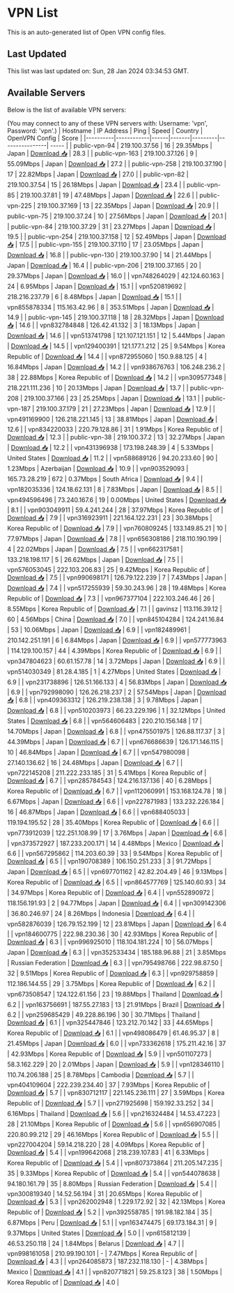 # VPN List

This is an auto-generated list of Open VPN config files.

## Last Updated

This list was last updated on: Sun, 28 Jan 2024 03:34:53 GMT.

## Available Servers

Below is the list of available VPN servers:

(You may connect to any of these VPN servers with: Username: 'vpn', Password: 'vpn'.)
| Hostname | IP Address | Ping | Speed | Country | OpenVPN Config | Score |
|----------|------------|------|-------|---------|----------------| ----- |
| public-vpn-94 | 219.100.37.56 | 16 | 29.35Mbps | Japan | [Download 📥](./configs/server_0_JP.ovpn) | 28.3 |
| public-vpn-163 | 219.100.37.126 | 9 | 55.09Mbps | Japan | [Download 📥](./configs/server_1_JP.ovpn) | 27.2 |
| public-vpn-258 | 219.100.37.190 | 17 | 22.82Mbps | Japan | [Download 📥](./configs/server_2_JP.ovpn) | 27.0 |
| public-vpn-82 | 219.100.37.54 | 15 | 26.18Mbps | Japan | [Download 📥](./configs/server_3_JP.ovpn) | 23.4 |
| public-vpn-85 | 219.100.37.81 | 19 | 47.48Mbps | Japan | [Download 📥](./configs/server_4_JP.ovpn) | 22.6 |
| public-vpn-225 | 219.100.37.169 | 13 | 22.35Mbps | Japan | [Download 📥](./configs/server_5_JP.ovpn) | 20.9 |
| public-vpn-75 | 219.100.37.24 | 10 | 27.56Mbps | Japan | [Download 📥](./configs/server_6_JP.ovpn) | 20.1 |
| public-vpn-84 | 219.100.37.29 | 31 | 23.27Mbps | Japan | [Download 📥](./configs/server_7_JP.ovpn) | 19.5 |
| public-vpn-254 | 219.100.37.158 | 12 | 52.49Mbps | Japan | [Download 📥](./configs/server_8_JP.ovpn) | 17.5 |
| public-vpn-155 | 219.100.37.110 | 17 | 23.05Mbps | Japan | [Download 📥](./configs/server_9_JP.ovpn) | 16.8 |
| public-vpn-130 | 219.100.37.90 | 14 | 21.44Mbps | Japan | [Download 📥](./configs/server_10_JP.ovpn) | 16.4 |
| public-vpn-206 | 219.100.37.165 | 20 | 29.37Mbps | Japan | [Download 📥](./configs/server_11_JP.ovpn) | 16.0 |
| vpn748264029 | 42.124.60.163 | 24 | 6.95Mbps | Japan | [Download 📥](./configs/server_12_JP.ovpn) | 15.1 |
| vpn520819692 | 218.216.237.79 | 6 | 8.48Mbps | Japan | [Download 📥](./configs/server_13_JP.ovpn) | 15.1 |
| vpn855878334 | 115.163.42.96 | 8 | 353.51Mbps | Japan | [Download 📥](./configs/server_14_JP.ovpn) | 14.9 |
| public-vpn-145 | 219.100.37.118 | 18 | 28.32Mbps | Japan | [Download 📥](./configs/server_15_JP.ovpn) | 14.6 |
| vpn832784848 | 126.42.41.132 | 3 | 18.13Mbps | Japan | [Download 📥](./configs/server_16_JP.ovpn) | 14.6 |
| vpn513741798 | 121.107.121.151 | 12 | 5.44Mbps | Japan | [Download 📥](./configs/server_17_JP.ovpn) | 14.5 |
| vpn129400391 | 121.177.1.212 | 25 | 9.54Mbps | Korea Republic of | [Download 📥](./configs/server_18_KR.ovpn) | 14.4 |
| vpn872955060 | 150.9.88.125 | 4 | 16.84Mbps | Japan | [Download 📥](./configs/server_19_JP.ovpn) | 14.2 |
| vpn938676763 | 106.248.236.2 | 38 | 22.88Mbps | Korea Republic of | [Download 📥](./configs/server_20_KR.ovpn) | 14.2 |
| vpn309577348 | 218.221.111.236 | 10 | 20.13Mbps | Japan | [Download 📥](./configs/server_21_JP.ovpn) | 13.7 |
| public-vpn-208 | 219.100.37.166 | 23 | 25.25Mbps | Japan | [Download 📥](./configs/server_22_JP.ovpn) | 13.1 |
| public-vpn-187 | 219.100.37.179 | 21 | 27.23Mbps | Japan | [Download 📥](./configs/server_23_JP.ovpn) | 12.9 |
| vpn491169900 | 126.218.221.145 | 13 | 38.81Mbps | Japan | [Download 📥](./configs/server_24_JP.ovpn) | 12.6 |
| vpn834220033 | 220.79.128.86 | 31 | 1.91Mbps | Korea Republic of | [Download 📥](./configs/server_25_KR.ovpn) | 12.3 |
| public-vpn-38 | 219.100.37.2 | 13 | 32.27Mbps | Japan | [Download 📥](./configs/server_26_JP.ovpn) | 12.2 |
| vpn431396938 | 173.198.248.39 | 4 | 5.33Mbps | United States | [Download 📥](./configs/server_27_US.ovpn) | 11.2 |
| vpn588689126 | 94.20.233.60 | 90 | 1.23Mbps | Azerbaijan | [Download 📥](./configs/server_28_AZ.ovpn) | 10.9 |
| vpn903529093 | 165.73.28.219 | 672 | 0.37Mbps | South Africa | [Download 📥](./configs/server_29_ZA.ovpn) | 9.4 |
| vpn182035336 | 124.18.62.131 | 8 | 7.83Mbps | Japan | [Download 📥](./configs/server_30_JP.ovpn) | 8.5 |
| vpn494596496 | 73.240.167.6 | 19 | 0.00Mbps | United States | [Download 📥](./configs/server_31_US.ovpn) | 8.1 |
| vpn903049911 | 59.4.241.244 | 28 | 37.97Mbps | Korea Republic of | [Download 📥](./configs/server_32_KR.ovpn) | 7.9 |
| vpn316923911 | 221.164.122.231 | 23 | 30.38Mbps | Korea Republic of | [Download 📥](./configs/server_33_KR.ovpn) | 7.9 |
| vpn760809245 | 133.149.85.21 | 10 | 77.97Mbps | Japan | [Download 📥](./configs/server_34_JP.ovpn) | 7.8 |
| vpn656308186 | 218.110.190.199 | 4 | 22.02Mbps | Japan | [Download 📥](./configs/server_35_JP.ovpn) | 7.5 |
| vpn662317581 | 133.218.198.117 | 5 | 26.62Mbps | Japan | [Download 📥](./configs/server_36_JP.ovpn) | 7.5 |
| vpn576053045 | 222.103.206.83 | 25 | 9.42Mbps | Korea Republic of | [Download 📥](./configs/server_37_KR.ovpn) | 7.5 |
| vpn990698171 | 126.79.122.239 | 7 | 7.43Mbps | Japan | [Download 📥](./configs/server_38_JP.ovpn) | 7.4 |
| vpn517255939 | 59.30.243.96 | 28 | 19.48Mbps | Korea Republic of | [Download 📥](./configs/server_39_KR.ovpn) | 7.3 |
| vpn967377104 | 222.103.246.46 | 26 | 8.55Mbps | Korea Republic of | [Download 📥](./configs/server_40_KR.ovpn) | 7.1 |
| gavinsz | 113.116.39.12 | 60 | 4.56Mbps | China | [Download 📥](./configs/server_41_CN.ovpn) | 7.0 |
| vpn845104284 | 124.241.16.84 | 53 | 10.06Mbps | Japan | [Download 📥](./configs/server_42_JP.ovpn) | 6.9 |
| vpn182489961 | 210.142.251.191 | 6 | 6.84Mbps | Japan | [Download 📥](./configs/server_43_JP.ovpn) | 6.9 |
| vpn577773963 | 114.129.100.157 | 44 | 4.39Mbps | Korea Republic of | [Download 📥](./configs/server_44_KR.ovpn) | 6.9 |
| vpn347804623 | 60.61.157.78 | 14 | 3.72Mbps | Japan | [Download 📥](./configs/server_45_JP.ovpn) | 6.9 |
| vpn514030349 | 81.28.4.185 | 1 | 4.27Mbps | United States | [Download 📥](./configs/server_46_US.ovpn) | 6.9 |
| vpn231738896 | 126.51.166.133 | 4 | 56.83Mbps | Japan | [Download 📥](./configs/server_47_JP.ovpn) | 6.9 |
| vpn792998090 | 126.26.218.237 | 2 | 57.54Mbps | Japan | [Download 📥](./configs/server_48_JP.ovpn) | 6.8 |
| vpn409363312 | 126.219.238.138 | 3 | 9.78Mbps | Japan | [Download 📥](./configs/server_49_JP.ovpn) | 6.8 |
| vpn510203973 | 66.23.229.196 | 1 | 32.12Mbps | United States | [Download 📥](./configs/server_50_US.ovpn) | 6.8 |
| vpn564606483 | 220.210.156.148 | 17 | 14.70Mbps | Japan | [Download 📥](./configs/server_51_JP.ovpn) | 6.8 |
| vpn475501975 | 126.88.117.37 | 3 | 44.39Mbps | Japan | [Download 📥](./configs/server_52_JP.ovpn) | 6.7 |
| vpn676686639 | 126.171.146.115 | 10 | 46.84Mbps | Japan | [Download 📥](./configs/server_53_JP.ovpn) | 6.7 |
| vpn547980098 | 27.140.136.62 | 16 | 24.48Mbps | Japan | [Download 📥](./configs/server_54_JP.ovpn) | 6.7 |
| vpn722145208 | 211.222.233.185 | 31 | 5.41Mbps | Korea Republic of | [Download 📥](./configs/server_55_KR.ovpn) | 6.7 |
| vpn285784543 | 124.216.137.136 | 40 | 6.28Mbps | Korea Republic of | [Download 📥](./configs/server_56_KR.ovpn) | 6.7 |
| vpn112060991 | 153.168.124.78 | 18 | 6.67Mbps | Japan | [Download 📥](./configs/server_57_JP.ovpn) | 6.6 |
| vpn227871983 | 133.232.226.184 | 16 | 46.87Mbps | Japan | [Download 📥](./configs/server_58_JP.ovpn) | 6.6 |
| vpn688405033 | 119.194.195.52 | 28 | 35.40Mbps | Korea Republic of | [Download 📥](./configs/server_59_KR.ovpn) | 6.6 |
| vpn773912039 | 122.251.108.99 | 17 | 3.76Mbps | Japan | [Download 📥](./configs/server_60_JP.ovpn) | 6.6 |
| vpn373572927 | 187.233.200.171 | 14 | 4.48Mbps | Mexico | [Download 📥](./configs/server_61_MX.ovpn) | 6.6 |
| vpn567295862 | 114.203.60.39 | 33 | 9.54Mbps | Korea Republic of | [Download 📥](./configs/server_62_KR.ovpn) | 6.5 |
| vpn190708389 | 106.150.251.233 | 3 | 91.72Mbps | Japan | [Download 📥](./configs/server_63_JP.ovpn) | 6.5 |
| vpn697701162 | 42.82.204.49 | 46 | 9.13Mbps | Korea Republic of | [Download 📥](./configs/server_64_KR.ovpn) | 6.5 |
| vpn864577769 | 125.140.60.93 | 34 | 34.97Mbps | Korea Republic of | [Download 📥](./configs/server_65_KR.ovpn) | 6.4 |
| vpn552890972 | 118.156.191.93 | 2 | 94.77Mbps | Japan | [Download 📥](./configs/server_66_JP.ovpn) | 6.4 |
| vpn309142306 | 36.80.246.97 | 24 | 8.26Mbps | Indonesia | [Download 📥](./configs/server_67_ID.ovpn) | 6.4 |
| vpn582876039 | 126.79.152.199 | 12 | 23.81Mbps | Japan | [Download 📥](./configs/server_68_JP.ovpn) | 6.4 |
| vpn184600775 | 222.98.230.36 | 30 | 42.93Mbps | Korea Republic of | [Download 📥](./configs/server_69_KR.ovpn) | 6.3 |
| vpn996925010 | 118.104.181.224 | 10 | 56.07Mbps | Japan | [Download 📥](./configs/server_70_JP.ovpn) | 6.3 |
| vpn352533434 | 185.188.96.88 | 21 | 3.85Mbps | Russian Federation | [Download 📥](./configs/server_71_RU.ovpn) | 6.3 |
| vpn795498766 | 222.98.87.50 | 32 | 9.51Mbps | Korea Republic of | [Download 📥](./configs/server_72_KR.ovpn) | 6.3 |
| vpn929758859 | 112.186.144.55 | 29 | 3.75Mbps | Korea Republic of | [Download 📥](./configs/server_73_KR.ovpn) | 6.2 |
| vpn673508547 | 124.122.61.156 | 23 | 19.88Mbps | Thailand | [Download 📥](./configs/server_74_TH.ovpn) | 6.2 |
| vpn163756691 | 187.55.27.183 | 13 | 21.91Mbps | Brazil | [Download 📥](./configs/server_75_BR.ovpn) | 6.2 |
| vpn259685429 | 49.228.86.196 | 30 | 30.71Mbps | Thailand | [Download 📥](./configs/server_76_TH.ovpn) | 6.1 |
| vpn325447846 | 123.212.70.142 | 33 | 44.65Mbps | Korea Republic of | [Download 📥](./configs/server_77_KR.ovpn) | 6.1 |
| vpn498086479 | 61.46.95.37 | 8 | 21.45Mbps | Japan | [Download 📥](./configs/server_78_JP.ovpn) | 6.0 |
| vpn733362618 | 175.211.42.16 | 37 | 42.93Mbps | Korea Republic of | [Download 📥](./configs/server_79_KR.ovpn) | 5.9 |
| vpn501107273 | 58.3.162.229 | 20 | 2.01Mbps | Japan | [Download 📥](./configs/server_80_JP.ovpn) | 5.9 |
| vpn128346110 | 110.74.206.188 | 25 | 8.78Mbps | Cambodia | [Download 📥](./configs/server_81_KH.ovpn) | 5.7 |
| vpn404109604 | 222.239.234.40 | 37 | 7.93Mbps | Korea Republic of | [Download 📥](./configs/server_82_KR.ovpn) | 5.7 |
| vpn830712117 | 221.145.236.111 | 27 | 3.59Mbps | Korea Republic of | [Download 📥](./configs/server_83_KR.ovpn) | 5.7 |
| vpn271925698 | 159.192.33.252 | 34 | 6.16Mbps | Thailand | [Download 📥](./configs/server_84_TH.ovpn) | 5.6 |
| vpn216324484 | 14.53.47.223 | 28 | 21.10Mbps | Korea Republic of | [Download 📥](./configs/server_85_KR.ovpn) | 5.6 |
| vpn656907085 | 220.80.99.212 | 29 | 46.16Mbps | Korea Republic of | [Download 📥](./configs/server_86_KR.ovpn) | 5.5 |
| vpn227004204 | 59.14.218.220 | 28 | 4.09Mbps | Korea Republic of | [Download 📥](./configs/server_87_KR.ovpn) | 5.4 |
| vpn199642068 | 218.239.107.83 | 41 | 6.33Mbps | Korea Republic of | [Download 📥](./configs/server_88_KR.ovpn) | 5.4 |
| vpn807373864 | 211.205.147.235 | 35 | 9.33Mbps | Korea Republic of | [Download 📥](./configs/server_89_KR.ovpn) | 5.4 |
| vpn544078638 | 94.180.161.79 | 35 | 8.80Mbps | Russian Federation | [Download 📥](./configs/server_90_RU.ovpn) | 5.4 |
| vpn300819340 | 14.52.56.194 | 31 | 20.65Mbps | Korea Republic of | [Download 📥](./configs/server_91_KR.ovpn) | 5.3 |
| vpn262002948 | 1.229.172.92 | 32 | 42.13Mbps | Korea Republic of | [Download 📥](./configs/server_92_KR.ovpn) | 5.2 |
| vpn392558785 | 191.98.182.184 | 35 | 6.87Mbps | Peru | [Download 📥](./configs/server_93_PE.ovpn) | 5.1 |
| vpn163474475 | 69.173.184.31 | 9 | 9.37Mbps | United States | [Download 📥](./configs/server_94_US.ovpn) | 5.0 |
| vpn615812139 | 46.53.250.118 | 24 | 1.84Mbps | Belarus | [Download 📥](./configs/server_95_BY.ovpn) | 4.7 |
| vpn998161058 | 210.99.190.101 | - | 7.47Mbps | Korea Republic of | [Download 📥](./configs/server_96_KR.ovpn) | 4.3 |
| vpn264085873 | 187.232.118.130 | - | 4.38Mbps | Mexico | [Download 📥](./configs/server_97_MX.ovpn) | 4.1 |
| vpn820771821 | 59.25.8.123 | 38 | 1.50Mbps | Korea Republic of | [Download 📥](./configs/server_98_KR.ovpn) | 4.0 |
